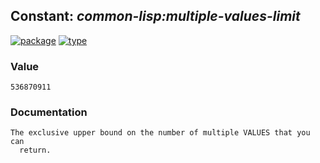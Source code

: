 ## Constant: ***common-lisp:multiple-values-limit***
[![package](https://img.shields.io/badge/Package-COMMON--LISP-5f9ea0.svg?style=social&colorA=999999)](../) [![type](https://img.shields.io/badge/Type-Constant-5f9ea0.svg?style=social&colorA=999999)](../#constant) 
### Value
```
536870911
```
### Documentation
```
The exclusive upper bound on the number of multiple VALUES that you can
  return.
```
